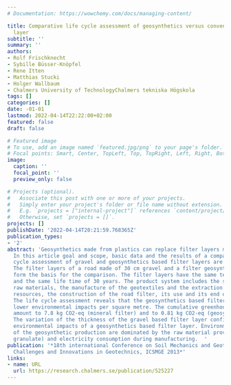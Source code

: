 ```yaml
---
# Documentation: https://wowchemy.com/docs/managing-content/

title: Comparative life cycle assessment of geosynthetics versus conventional filter
  layer
subtitle: ''
summary: ''
authors:
- Rolf Frischknecht
- Sybille Büsser-Knöpfel
- Rene Itten
- Matthias Stucki
- Holger Wallbaum
- Chalmers University of TechnologyChalmers tekniska Högskola
tags: []
categories: []
date: -01-01
lastmod: 2022-04-14T22:22:00+02:00
featured: false
draft: false

# Featured image
# To use, add an image named `featured.jpg/png` to your page's folder.
# Focal points: Smart, Center, TopLeft, Top, TopRight, Left, Right, BottomLeft, Bottom, BottomRight.
image:
  caption: ''
  focal_point: ''
  preview_only: false

# Projects (optional).
#   Associate this post with one or more of your projects.
#   Simply enter your project's folder or file name without extension.
#   E.g. `projects = ["internal-project"]` references `content/project/deep-learning/index.md`.
#   Otherwise, set `projects = []`.
projects: []
publishDate: '2022-04-14T20:21:59.768365Z'
publication_types:
- '2'
abstract: 'Geosynthetics made from plastics can replace filter layers made of gravel.
  In this article goal and scope, basic data and the results of a comparative life
  cycle assessment of gravel and geosynthetics based filter layers are described.
  The filter layers of a road made of 30 cm gravel and a filter geosynthetic, respectively,
  form the basis for the comparison. The filter layers have the same technical performance
  and the same life time of 30 years. The product system includes the supply of the
  raw materials, the manufacture of the geotextiles and the extraction of mineral
  resources, the construction of the road filter, its use and its end of life phase.
  The life cycle assessment reveals that the geosynthetics based filter layer causes
  lower environmental impacts per square metre. The cumulative greenhouse gas emissions
  amount to 7.8 kg CO2-eq (mineral filter) and to 0.81 kg CO2-eq (geosynthetic filter).
  The variation of the thickness of the gravel based filter layer confirms the lower
  environmental impacts of a geosynthetics based filter layer. Environmental impacts
  of the geosynthetic production are dominated by the raw material provision (plastic
  granulate) and electricity consumption during manufacturing.  '
publication: '*18th international Conference on Soil Mechanics and Geotechnical Engineering;
  Challenges and Innovations in Geotechnics, ICSMGE 2013*'
links:
- name: URL
  url: https://research.chalmers.se/publication/525227
---
```

